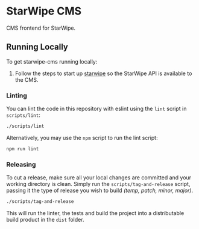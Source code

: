 # StarWipe CMS
CMS frontend for StarWipe.

## Running Locally
To get starwipe-cms running locally:

1. Follow the steps to start up [starwipe](https://github.com/theonion/starwipe)
so the StarWipe API is available to the CMS.

### Linting
You can lint the code in this repository with eslint using the `lint` script in `scripts/lint`:

```bash
./scripts/lint
```

Alternatively, you may use the `npm` script to run the lint script:

```bash
npm run lint
```

### Releasing
To cut a release, make sure all your local changes are committed and your working directory is clean. Simply run the `scripts/tag-and-release` script, passing it the type of release you wish to build _(temp, patch, minor, major)_.

```bash
./scripts/tag-and-release
```

This will run the linter, the tests and build the project into a distributable build product in the `dist` folder.
